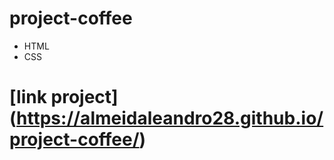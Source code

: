 # project-coffee
- HTML
- CSS


# [link project] (https://almeidaleandro28.github.io/project-coffee/)
